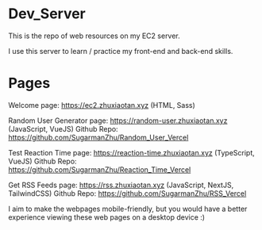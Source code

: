 # Dev_Server

This is the repo of web resources on my EC2 server. 

I use this server to learn / practice my front-end and back-end skills.

# Pages

Welcome page: https://ec2.zhuxiaotan.xyz (HTML, Sass)

Random User Generator page: https://random-user.zhuxiaotan.xyz (JavaScript, VueJS)
Github Repo: https://github.com/SugarmanZhu/Random_User_Vercel

Test Reaction Time page: https://reaction-time.zhuxiaotan.xyz (TypeScript, VueJS)
Github Repo: https://github.com/SugarmanZhu/Reaction_Time_Vercel

Get RSS Feeds page: https://rss.zhuxiaotan.xyz (JavaScript, NextJS, TailwindCSS)
Github Repo: https://github.com/SugarmanZhu/RSS_Vercel

I aim to make the webpages mobile-friendly, but you would have a better experience viewing these web pages on a desktop device :)

